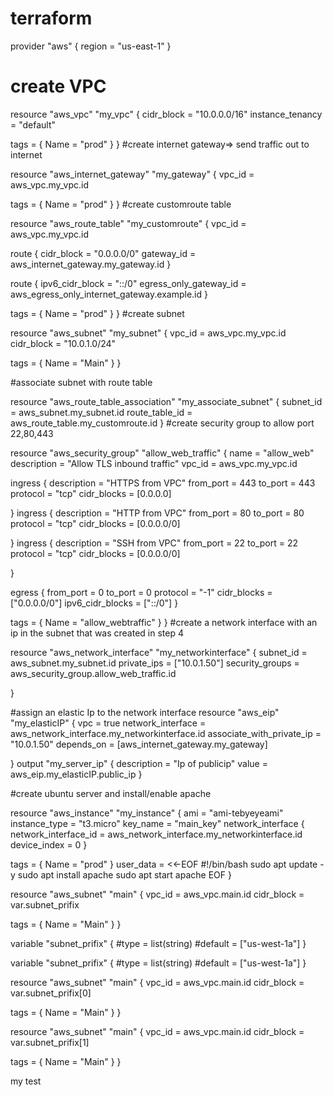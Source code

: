 # terraform

provider "aws" {
  region = "us-east-1"
}

# create VPC

resource "aws_vpc" "my_vpc" {
  cidr_block       = "10.0.0.0/16"
  instance_tenancy = "default"

  tags = {
    Name = "prod"
  }
}
#create internet gateway=> send traffic out to internet

resource "aws_internet_gateway" "my_gateway" {
  vpc_id = aws_vpc.my_vpc.id

  tags = {
    Name = "prod"
  }
}
#create customroute table

resource "aws_route_table" "my_customroute" {
  vpc_id = aws_vpc.my_vpc.id

  route {
    cidr_block = "0.0.0.0/0"
    gateway_id = aws_internet_gateway.my_gateway.id
  }

  route {
    ipv6_cidr_block        = "::/0"
    egress_only_gateway_id = aws_egress_only_internet_gateway.example.id
  }

  tags = {
    Name = "prod"
  }
}
#create subnet

resource "aws_subnet" "my_subnet" {
  vpc_id     = aws_vpc.my_vpc.id
  cidr_block = "10.0.1.0/24"

  tags = {
    Name = "Main"
  }
}

#associate subnet with route table

resource "aws_route_table_association" "my_associate_subnet" {
  subnet_id      = aws_subnet.my_subnet.id
  route_table_id = aws_route_table.my_customroute.id
}
#create security group to allow port 22,80,443

resource "aws_security_group" "allow_web_traffic" {
  name        = "allow_web"
  description = "Allow TLS inbound traffic"
  vpc_id      = aws_vpc.my_vpc.id

  ingress {
    description      = "HTTPS from VPC"
    from_port        = 443
    to_port          = 443
    protocol         = "tcp"
    cidr_blocks      = [0.0.0.0]
    
  }
  ingress {
    description      = "HTTP from VPC"
    from_port        = 80
    to_port          = 80
    protocol         = "tcp"
    cidr_blocks      = [0.0.0.0/0]
    
  }
  ingress {
    description      = "SSH from VPC"
    from_port        = 22
    to_port          = 22
    protocol         = "tcp"
    cidr_blocks      = [0.0.0.0/0]
    
  }



  egress {
    from_port        = 0
    to_port          = 0
    protocol         = "-1"
    cidr_blocks      = ["0.0.0.0/0"]
    ipv6_cidr_blocks = ["::/0"]
  }

  tags = {
    Name = "allow_webtraffic"
  }
}
#create a network interface with an ip in the subnet that was created in step 4

resource "aws_network_interface" "my_networkinterface" {
  subnet_id       = aws_subnet.my_subnet.id
  private_ips     = ["10.0.1.50"]
  security_groups = aws_security_group.allow_web_traffic.id

}

#assign an elastic Ip to the network interface
resource "aws_eip" "my_elasticIP" {
  vpc                       = true
  network_interface         = aws_network_interface.my_networkinterface.id
  associate_with_private_ip = "10.0.1.50"
  depends_on = [aws_internet_gateway.my_gateway]
    
}
output "my_server_ip" {
  description = "Ip of publicip"
  value       = aws_eip.my_elasticIP.public_ip
}

#create ubuntu server and install/enable apache

resource "aws_instance" "my_instance" {
  ami           = "ami-tebyeyeami"
  instance_type = "t3.micro"
  key_name = "main_key"
  network_interface {
    network_interface_id = aws_network_interface.my_networkinterface.id
    device_index         = 0
  }

  tags = {
    Name = "prod"
  }
  user_data =   <<-EOF
      #!/bin/bash
      sudo apt update -y
      sudo apt install apache
      sudo apt start apache
      EOF
}


resource "aws_subnet" "main" {
  vpc_id     = aws_vpc.main.id
  cidr_block = var.subnet_prifix

  tags = {
    Name = "Main"
  }
}

variable "subnet_prifix" {
  #type    = list(string)
  #default = ["us-west-1a"]
}

variable "subnet_prifix" {
  #type    = list(string)
  #default = ["us-west-1a"]
}

resource "aws_subnet" "main" {
  vpc_id     = aws_vpc.main.id
  cidr_block = var.subnet_prifix[0]

  tags = {
    Name = "Main"
  }
}

resource "aws_subnet" "main" {
  vpc_id     = aws_vpc.main.id
  cidr_block = var.subnet_prifix[1]

  tags = {
    Name = "Main"
  }
}

my test

